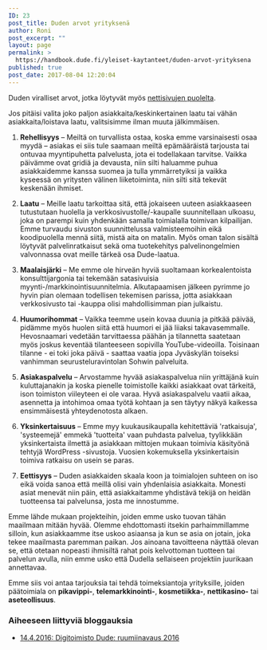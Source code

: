 ```yaml
---
ID: 23
post_title: Duden arvot yrityksenä
author: Roni
post_excerpt: ""
layout: page
permalink: >
  https://handbook.dude.fi/yleiset-kaytanteet/duden-arvot-yrityksena
published: true
post_date: 2017-08-04 12:20:04
---
```

Duden viralliset arvot, jotka löytyvät myös <a href="https://www.dude.fi/dude">nettisivujen puolelta</a>.

Jos pitäisi valita joko paljon asiakkaita/keskinkertainen laatu tai vähän asiakkaita/loistava laatu, valitsisimme ilman muuta jälkimmäisen.

1. <strong>Rehellisyys</strong> – Meiltä on turvallista ostaa, koska emme varsinaisesti osaa myydä – asiakas ei siis tule saamaan meiltä epämääräistä tarjousta tai ontuvaa myyntipuhetta palvelusta, jota ei todellakaan tarvitse. Vaikka päivämme ovat gridiä ja devausta, niin silti haluamme puhua asiakkaidemme kanssa suomea ja tulla ymmärretyiksi ja vaikka kyseessä on yritysten välinen liiketoiminta, niin silti sitä tekevät keskenään ihmiset.

2. <strong>Laatu</strong> – Meille laatu tarkoittaa sitä, että jokaiseen uuteen asiakkaaseen tutustutaan huolella ja verkkosivustolle/-kaupalle suunnitellaan ulkoasu, joka on parempi kuin yhdenkään samalla toimialalla toimivan kilpailijan. Emme turvaudu sivuston suunnittelussa valmisteemoihin eikä koodipuolella mennä siitä, mistä aita on matalin. Myös oman talon sisältä löytyvät palvelinratkaisut sekä oma tuotekehitys palvelinongelmien valvonnassa ovat meille tärkeä osa Dude-laatua.

3. <strong>Maalaisjärki</strong> – Me emme ole hirveän hyviä suoltamaan korkealentoista konsulttijargonia tai tekemään satasivuisia myynti-/markkinointisuunnitelmia. Alkutapaamisen jälkeen pyrimme jo hyvin pian olemaan todellisen tekemisen parissa, jotta asiakkaan verkkosivusto tai -kauppa olisi mahdollisimman pian julkaistu.

4. <strong>Huumorihommat</strong> – Vaikka teemme usein kovaa duunia ja pitkää päivää, pidämme myös huolen siitä että huumori ei jää liiaksi takavasemmalle. Hevosnaamari vedetään tarvittaessa päähän ja tilannetta saatetaan myös joskus keventää tilanteeseen sopivilla YouTube-videoilla. Toisinaan tilanne - ei toki joka päivä - saattaa vaatia jopa Jyväskylän toiseksi vanhimman seurusteluravintolan Sohwin palveluita.

5. <strong>Asiakaspalvelu</strong> – Arvostamme hyvää asiakaspalvelua niin yrittäjänä kuin kuluttajanakin ja koska pienelle toimistolle kaikki asiakkaat ovat tärkeitä, ison toimiston viileyteen ei ole varaa. Hyvä asiakaspalvelu vaatii aikaa, asennetta ja intohimoa omaa työtä kohtaan ja sen täytyy näkyä kaikessa ensimmäisestä yhteydenotosta alkaen.

6. <strong>Yksinkertaisuus</strong> – Emme myy kuukausikaupalla kehitettäviä 'ratkaisuja', 'systeemejä' emmekä 'tuotteita' vaan puhdasta palvelua, tyylikkään yksinkertaista ilmettä ja asiakkaan mittojen mukaan toimivia käsityönä tehtyjä WordPress -sivustoja. Vuosien kokemuksella yksinkertaisin toimiva ratkaisu on usein se paras.

7. <strong>Eettisyys</strong> – Duden asiakkaiden skaala koon ja toimialojen suhteen on iso eikä voida sanoa että meillä olisi vain yhdenlaisia asiakkaita. Monesti asiat menevät niin päin, että asiakkaitamme yhdistävä tekijä on heidän tuotteensa tai palvelunsa, josta me innostumme.

Emme lähde mukaan projekteihin, joiden emme usko tuovan tähän maailmaan mitään hyvää. Olemme ehdottomasti itsekin parhaimmillamme silloin, kun asiakkaamme itse uskoo asiaansa ja kun se asia on jotain, joka tekee maailmasta paremman paikan. Jos ainoana tavoitteena näyttää olevan se, että otetaan nopeasti ihmisiltä rahat pois kelvottoman tuotteen tai palvelun avulla, niin emme usko että Dudella sellaiseen projektiin juurikaan annettavaa.

Emme siis voi antaa tarjouksia tai tehdä toimeksiantoja yrityksille, joiden päätoimiala on <b>pikavippi-</b>, <b>telemarkkinointi-</b>, <b>kosmetiikka-</b>, <b>nettikasino-</b> tai <b>aseteollisuus</b>.

<h3>Aiheeseen liittyviä bloggauksia</h3>

<ul>
<li><a href="https://www.dude.fi/digitoimisto-dude-ruumiinavaus-2016">14.4.2016: Digitoimisto Dude: ruumiinavaus 2016</a></li>
</ul>
